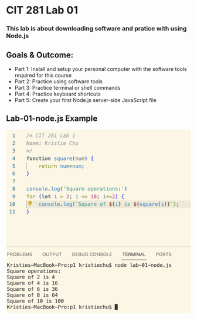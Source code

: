 # CIT 281 Lab 01

### This lab is about downloading software and pratice with using Node.js

## Goals & Outcome:
  - Part 1: Install and setup your personal computer with the software tools required for this course
  - Part 2: Practice using software tools
  - Part 3: Practice terminal or shell commands
  - Part 4: Practice keyboard shortcuts
  - Part 5: Create your first Node.js server-side JavaScript file

## Lab-01-node.js Example
![lab-node pic](https://raw.githubusercontent.com/kristiechu/cit281-lab1/main/lab-01-node.png)
<!-- Insert Photo -->


